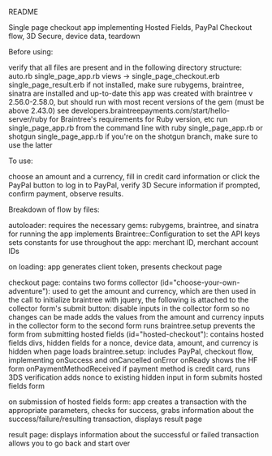 README


Single page checkout app
implementing Hosted Fields, PayPal Checkout flow, 3D Secure, device data, teardown


Before using:

verify that all files are present and in the following directory structure:
	auto.rb
	single_page_app.rb
	views ->
		single_page_checkout.erb
		single_page_result.erb
if not installed, make sure rubygems, braintree, sinatra are installed and up-to-date
	this app was created with braintree v 2.56.0-2.58.0, but should run with most recent versions of the gem (must be above 2.43.0)
	see developers.braintreepayments.com/start/hello-server/ruby for Braintree's requirements for Ruby version, etc
run single_page_app.rb from the command line with
	ruby single_page_app.rb
	or
	shotgun single_page_app.rb
if you're on the shotgun branch, make sure to use the latter


To use:

choose an amount and a currency, fill in credit card information or click the PayPal button to log in to PayPal, verify 3D Secure information if prompted, confirm payment, observe results.


Breakdown of flow by files:

autoloader:
	requires the necessary gems: rubygems, braintree, and sinatra for running the app
	implements Braintree::Configuration to set the API keys
	sets constants for use throughout the app: merchant ID, merchant account IDs

on loading: app generates client token, presents checkout page

checkout page:
	contains two forms
		collector (id="choose-your-own-adventure"): used to get the amount and currency, which are then used in the call to initialize braintree
		with jquery, the following is attached to the collector form's submit button:
			disable inputs in the collector form so no changes can be made
			adds the values from the amount and currency inputs in the collector form to the second form
			runs braintree.setup
			prevents the form from submitting
		hosted fields (id="hosted-checkout"): contains hosted fields divs, hidden fields for a nonce, device data, amount, and currency
			is hidden when page loads
	braintree.setup: includes
		PayPal, checkout flow, implementing onSuccess and onCancelled
		onError
		onReady
			shows the HF form
		onPaymentMethodReceived
			if payment method is credit card, runs 3DS verification
			adds nonce to existing hidden input in form
			submits hosted fields form

on submission of hosted fields form: app creates a transaction with the appropriate parameters, checks for success, grabs information about the success/failure/resulting transaction, displays result page

result page:
	displays information about the successful or failed transaction
	allows you to go back and start over